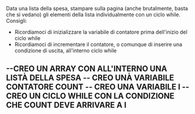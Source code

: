 Data una lista della spesa, stampare sulla pagina (anche brutalmente, basta che si vedano) gli elementi della lista individualmente con un ciclo while.
Consigli:
- Ricordiamoci di inizializzare la variabile di contatore prima dell'inizio del ciclo while
- Ricordiamoci di incrementare il contatore, o comunque di inserire una condizione di uscita, all'interno ciclo while

--CREO UN ARRAY CON ALL'INTERNO UNA LISTÀ DELLA SPESA 
-- CREO UNÀ VARIABILE CONTATORE COUNT
-- CREO UNA VARIABILE I
-- CREO UN CICLO WHILE CON LA CONDIZIONE CHE COUNT DEVE ARRIVARE A I
-- 